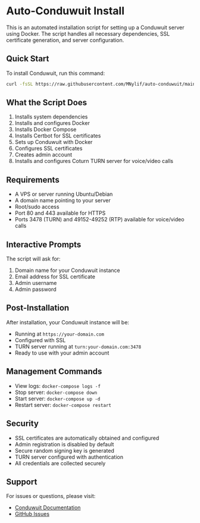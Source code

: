# Auto-Conduwuit Install

This is an automated installation script for setting up a Conduwuit server using Docker. The script handles all necessary dependencies, SSL certificate generation, and server configuration.

## Quick Start

To install Conduwuit, run this command:

```bash
curl -fsSL https://raw.githubusercontent.com/MNylif/auto-conduwuit/main/install.sh | sudo bash
```

## What the Script Does

1. Installs system dependencies
2. Installs and configures Docker
3. Installs Docker Compose
4. Installs Certbot for SSL certificates
5. Sets up Conduwuit with Docker
6. Configures SSL certificates
7. Creates admin account
8. Installs and configures Coturn TURN server for voice/video calls

## Requirements

- A VPS or server running Ubuntu/Debian
- A domain name pointing to your server
- Root/sudo access
- Port 80 and 443 available for HTTPS
- Ports 3478 (TURN) and 49152-49252 (RTP) available for voice/video calls

## Interactive Prompts

The script will ask for:

1. Domain name for your Conduwuit instance
2. Email address for SSL certificate
3. Admin username
4. Admin password

## Post-Installation

After installation, your Conduwuit instance will be:

- Running at `https://your-domain.com`
- Configured with SSL
- TURN server running at `turn:your-domain.com:3478`
- Ready to use with your admin account

## Management Commands

- View logs: `docker-compose logs -f`
- Stop server: `docker-compose down`
- Start server: `docker-compose up -d`
- Restart server: `docker-compose restart`

## Security

- SSL certificates are automatically obtained and configured
- Admin registration is disabled by default
- Secure random signing key is generated
- TURN server configured with authentication
- All credentials are collected securely

## Support

For issues or questions, please visit:
- [Conduwuit Documentation](https://conduwuit.puppyirl.gay/)
- [GitHub Issues](https://github.com/MNylif/auto-conduwuit/issues) 